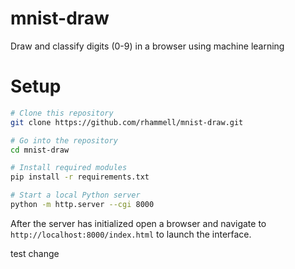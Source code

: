 # mnist-draw
Draw and classify digits (0-9) in a browser using machine learning

# Setup 

```bash
# Clone this repository
git clone https://github.com/rhammell/mnist-draw.git

# Go into the repository
cd mnist-draw

# Install required modules
pip install -r requirements.txt

# Start a local Python server
python -m http.server --cgi 8000
```

After the server has initialized open a browser and navigate to 
`http://localhost:8000/index.html` to launch the interface. 

test change
